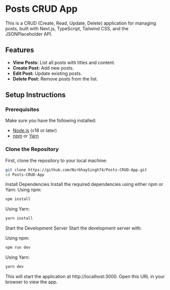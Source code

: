 # Posts CRUD App

This is a CRUD (Create, Read, Update, Delete) application for managing posts, built with Next.js, TypeScript, Tailwind CSS, and the JSONPlaceholder API.

## Features

- **View Posts:** List all posts with titles and content.
- **Create Post:** Add new posts.
- **Edit Post:** Update existing posts.
- **Delete Post:** Remove posts from the list.

## Setup Instructions

### Prerequisites

Make sure you have the following installed:

- [Node.js](https://nodejs.org/) (v18 or later)
- [npm](https://www.npmjs.com/get-npm) or [Yarn](https://yarnpkg.com/)

### Clone the Repository

First, clone the repository to your local machine:

```bash
git clone https://github.com/NirbhaySingh74/Posts-CRUD-App.git
cd Posts-CRUD-App
```
Install Dependencies
Install the required dependencies using either npm or Yarn:
Using npm:
```bash
npm install
```

Using Yarn:
```bash
yarn install
```

Start the Development Server
Start the development server with:

Using npm:
```bash
npm run dev
```

Using Yarn:
```bash
yarn dev
```

This will start the application at http://localhost:3000. Open this URL in your browser to view the app.
